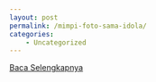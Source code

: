 ```yaml
---
layout: post
permalink: /mimpi-foto-sama-idola/
categories:
    - Uncategorized
---
```


[Baca Selengkapnya](/08)